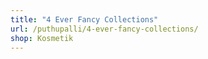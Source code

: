 ```yaml
---
title: "4 Ever Fancy Collections"
url: /puthupalli/4-ever-fancy-collections/
shop: Kosmetik
---
```

